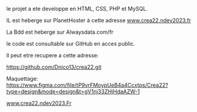 le projet a ete developpe en HTML, CSS, PHP et MySQL.

IL est heberge  sur PlanetHoster à cette adresse
www.crea22.ndev2023.fr

La Bdd est heberge sur Alwaysdata.com/fr

le code est consultable sur GitHub en acces public.

Il peut etre recupere a cette adresse:

https://github.com/Dnico13/crea22.git

Maquettage: https://www.figma.com/file/tP9vrFMoypUeB4a4Ccxtps/Crea22?type=design&mode=design&t=gV1nj33ZHjHdaAZW-1

www.crea22.ndev2023.Fr

